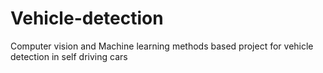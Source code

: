 # Vehicle-detection
Computer vision and Machine learning methods based project for vehicle detection in self driving cars
